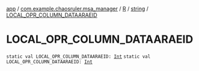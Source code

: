 [app](../../../index.md) / [com.example.chaosruler.msa_manager](../../index.md) / [R](../index.md) / [string](index.md) / [LOCAL_OPR_COLUMN_DATAARAEID](.)

# LOCAL_OPR_COLUMN_DATAARAEID

`static val LOCAL_OPR_COLUMN_DATAARAEID: `[`Int`](https://kotlinlang.org/api/latest/jvm/stdlib/kotlin/-int/index.html)
`static val LOCAL_OPR_COLUMN_DATAARAEID: `[`Int`](https://kotlinlang.org/api/latest/jvm/stdlib/kotlin/-int/index.html)